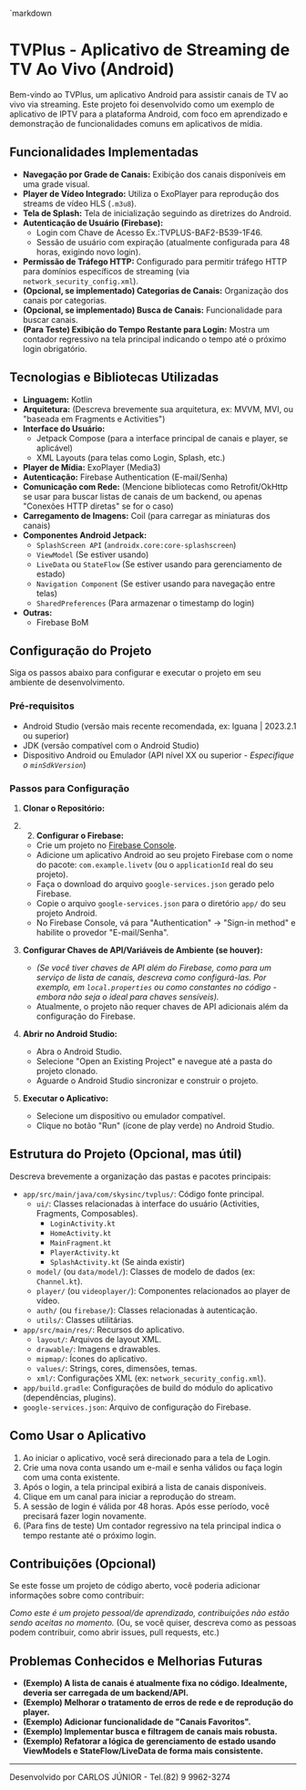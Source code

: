 `markdown
# TVPlus - Aplicativo de Streaming de TV Ao Vivo (Android)

Bem-vindo ao TVPlus, um aplicativo Android para assistir canais de TV ao vivo via streaming. Este projeto foi desenvolvido como um exemplo de aplicativo de IPTV para a plataforma Android, com foco em aprendizado e demonstração de funcionalidades comuns em aplicativos de mídia.

## Funcionalidades Implementadas

*   **Navegação por Grade de Canais:** Exibição dos canais disponíveis em uma grade visual.
*   **Player de Vídeo Integrado:** Utiliza o ExoPlayer para reprodução dos streams de vídeo HLS (`.m3u8`).
*   **Tela de Splash:** Tela de inicialização seguindo as diretrizes do Android.
*   **Autenticação de Usuário (Firebase):**
    *   Login com Chave de Acesso Ex.:TVPLUS-BAF2-B539-1F46.
    *   Sessão de usuário com expiração (atualmente configurada para 48 horas, exigindo novo login).
*   **Permissão de Tráfego HTTP:** Configurado para permitir tráfego HTTP para domínios específicos de streaming (via `network_security_config.xml`).
*   **(Opcional, se implementado) Categorias de Canais:** Organização dos canais por categorias.
*   **(Opcional, se implementado) Busca de Canais:** Funcionalidade para buscar canais.
*   **(Para Teste) Exibição do Tempo Restante para Login:** Mostra um contador regressivo na tela principal indicando o tempo até o próximo login obrigatório.

## Tecnologias e Bibliotecas Utilizadas

*   **Linguagem:** Kotlin
*   **Arquitetura:** (Descreva brevemente sua arquitetura, ex: MVVM, MVI, ou "baseada em Fragments e Activities")
*   **Interface do Usuário:**
    *   Jetpack Compose (para a interface principal de canais e player, se aplicável)
    *   XML Layouts (para telas como Login, Splash, etc.)
*   **Player de Mídia:** ExoPlayer (Media3)
*   **Autenticação:** Firebase Authentication (E-mail/Senha)
*   **Comunicação com Rede:** (Mencione bibliotecas como Retrofit/OkHttp se usar para buscar listas de canais de um backend, ou apenas "Conexões HTTP diretas" se for o caso)
*   **Carregamento de Imagens:** Coil (para carregar as miniaturas dos canais)
*   **Componentes Android Jetpack:**
    *   `SplashScreen API` (`androidx.core:core-splashscreen`)
    *   `ViewModel` (Se estiver usando)
    *   `LiveData` ou `StateFlow` (Se estiver usando para gerenciamento de estado)
    *   `Navigation Component` (Se estiver usando para navegação entre telas)
    *   `SharedPreferences` (Para armazenar o timestamp do login)
*   **Outras:**
    *   Firebase BoM

## Configuração do Projeto

Siga os passos abaixo para configurar e executar o projeto em seu ambiente de desenvolvimento.

### Pré-requisitos

*   Android Studio (versão mais recente recomendada, ex: Iguana | 2023.2.1 ou superior)
*   JDK (versão compatível com o Android Studio)
*   Dispositivo Android ou Emulador (API nível XX ou superior - *Especifique o `minSdkVersion`*)

### Passos para Configuração

1.  **Clonar o Repositório:**

2.  2.  **Configurar o Firebase:**
    *   Crie um projeto no [Firebase Console](https://console.firebase.google.com/).
    *   Adicione um aplicativo Android ao seu projeto Firebase com o nome do pacote: `com.example.livetv` (ou o `applicationId` real do seu projeto).
    *   Faça o download do arquivo `google-services.json` gerado pelo Firebase.
    *   Copie o arquivo `google-services.json` para o diretório `app/` do seu projeto Android.
    *   No Firebase Console, vá para "Authentication" -> "Sign-in method" e habilite o provedor "E-mail/Senha".

3.  **Configurar Chaves de API/Variáveis de Ambiente (se houver):**
    *   *(Se você tiver chaves de API além do Firebase, como para um serviço de lista de canais, descreva como configurá-las. Por exemplo, em `local.properties` ou como constantes no código - embora não seja o ideal para chaves sensíveis).*
    *   Atualmente, o projeto não requer chaves de API adicionais além da configuração do Firebase.

4.  **Abrir no Android Studio:**
    *   Abra o Android Studio.
    *   Selecione "Open an Existing Project" e navegue até a pasta do projeto clonado.
    *   Aguarde o Android Studio sincronizar e construir o projeto.

5.  **Executar o Aplicativo:**
    *   Selecione um dispositivo ou emulador compatível.
    *   Clique no botão "Run" (ícone de play verde) no Android Studio.

## Estrutura do Projeto (Opcional, mas útil)

Descreva brevemente a organização das pastas e pacotes principais:

*   `app/src/main/java/com/skysinc/tvplus/`: Código fonte principal.
    *   `ui/`: Classes relacionadas à interface do usuário (Activities, Fragments, Composables).
        *   `LoginActivity.kt`
        *   `HomeActivity.kt`
        *   `MainFragment.kt`
        *   `PlayerActivity.kt`
        *   `SplashActivity.kt` (Se ainda existir)
    *   `model/` (ou `data/model/`): Classes de modelo de dados (ex: `Channel.kt`).
    *   `player/` (ou `videoplayer/`): Componentes relacionados ao player de vídeo.
    *   `auth/` (ou `firebase/`): Classes relacionadas à autenticação.
    *   `utils/`: Classes utilitárias.
*   `app/src/main/res/`: Recursos do aplicativo.
    *   `layout/`: Arquivos de layout XML.
    *   `drawable/`: Imagens e drawables.
    *   `mipmap/`: Ícones do aplicativo.
    *   `values/`: Strings, cores, dimensões, temas.
    *   `xml/`: Configurações XML (ex: `network_security_config.xml`).
*   `app/build.gradle`: Configurações de build do módulo do aplicativo (dependências, plugins).
*   `google-services.json`: Arquivo de configuração do Firebase.

## Como Usar o Aplicativo

1.  Ao iniciar o aplicativo, você será direcionado para a tela de Login.
2.  Crie uma nova conta usando um e-mail e senha válidos ou faça login com uma conta existente.
3.  Após o login, a tela principal exibirá a lista de canais disponíveis.
4.  Clique em um canal para iniciar a reprodução do stream.
5.  A sessão de login é válida por 48 horas. Após esse período, você precisará fazer login novamente.
6.  (Para fins de teste) Um contador regressivo na tela principal indica o tempo restante até o próximo login.

## Contribuições (Opcional)

Se este fosse um projeto de código aberto, você poderia adicionar informações sobre como contribuir:

*Como este é um projeto pessoal/de aprendizado, contribuições não estão sendo aceitas no momento.* (Ou, se você quiser, descreva como as pessoas podem contribuir, como abrir issues, pull requests, etc.)

## Problemas Conhecidos e Melhorias Futuras

*   **(Exemplo) A lista de canais é atualmente fixa no código. Idealmente, deveria ser carregada de um backend/API.**
*   **(Exemplo) Melhorar o tratamento de erros de rede e de reprodução do player.**
*   **(Exemplo) Adicionar funcionalidade de "Canais Favoritos".**
*   **(Exemplo) Implementar busca e filtragem de canais mais robusta.**
*   **(Exemplo) Refatorar a lógica de gerenciamento de estado usando ViewModels e StateFlow/LiveData de forma mais consistente.**

---

Desenvolvido por CARLOS JÚNIOR - Tel.(82) 9 9962-3274
